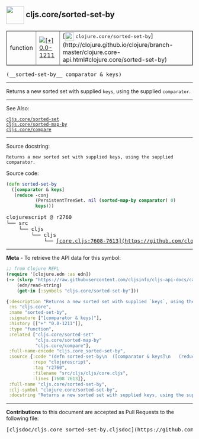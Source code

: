 ## <img width="48px" valign="middle" src="http://i.imgur.com/Hi20huC.png"> cljs.core/sorted-set-by

 <table border="1">
<tr>

<td>function</td>
<td><a href="https://github.com/cljsinfo/cljs-api-docs/tree/0.0-1211"><img valign="middle" alt="[+] 0.0-1211" src="https://img.shields.io/badge/+-0.0--1211-lightgrey.svg"></a> </td>
<td>
[<img height="24px" valign="middle" src="http://i.imgur.com/1GjPKvB.png"> <samp>clojure.core/sorted-set-by</samp>](http://clojure.github.io/clojure/branch-master/clojure.core-api.html#clojure.core/sorted-set-by)
</td>
</tr>
</table>

 <samp>
(__sorted-set-by__ comparator & keys)<br>
</samp>

---

Returns a new sorted set with supplied `keys`, using the supplied `comparator`.

---


See Also:

[`cljs.core/sorted-set`](cljs.core_sorted-set.md)<br>
[`cljs.core/sorted-map-by`](cljs.core_sorted-map-by.md)<br>
[`cljs.core/compare`](cljs.core_compare.md)<br>

---

Source docstring:

```
Returns a new sorted set with supplied keys, using the supplied comparator.
```

Source code:

```clj
(defn sorted-set-by
  ([comparator & keys]
   (reduce -conj
           (PersistentTreeSet. nil (sorted-map-by comparator) 0)
           keys)))
```

 <pre>
clojurescript @ r2760
└── src
    └── cljs
        └── cljs
            └── <ins>[core.cljs:7608-7613](https://github.com/clojure/clojurescript/blob/r2760/src/cljs/cljs/core.cljs#L7608-L7613)</ins>
</pre>


---

__Meta__ - To retrieve the API data for this symbol:

```clj
;; from Clojure REPL
(require '[clojure.edn :as edn])
(-> (slurp "https://raw.githubusercontent.com/cljsinfo/cljs-api-docs/catalog/cljs-api.edn")
    (edn/read-string)
    (get-in [:symbols "cljs.core/sorted-set-by"]))
```

```clj
{:description "Returns a new sorted set with supplied `keys`, using the supplied `comparator`.",
 :ns "cljs.core",
 :name "sorted-set-by",
 :signature ["[comparator & keys]"],
 :history [["+" "0.0-1211"]],
 :type "function",
 :related ["cljs.core/sorted-set"
           "cljs.core/sorted-map-by"
           "cljs.core/compare"],
 :full-name-encode "cljs.core_sorted-set-by",
 :source {:code "(defn sorted-set-by\n  ([comparator & keys]\n   (reduce -conj\n           (PersistentTreeSet. nil (sorted-map-by comparator) 0)\n           keys)))",
          :repo "clojurescript",
          :tag "r2760",
          :filename "src/cljs/cljs/core.cljs",
          :lines [7608 7613]},
 :full-name "cljs.core/sorted-set-by",
 :clj-symbol "clojure.core/sorted-set-by",
 :docstring "Returns a new sorted set with supplied keys, using the supplied comparator."}

```

---

__Contributions__ to this document are accepted as Pull Requests to the following file:

 <pre>
[cljsdoc/cljs.core_sorted-set-by.cljsdoc](https://github.com/cljsinfo/cljs-api-docs/blob/master/cljsdoc/cljs.core_sorted-set-by.cljsdoc)
</pre>

